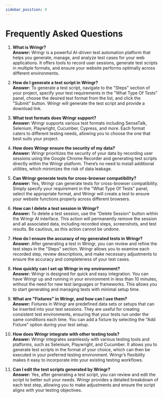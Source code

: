 ```yaml
---
sidebar_position: 9
---
```


# Frequently Asked Questions


1. **What is Wringr?**  
   **Answer:** Wringr is a powerful AI-driven test automation platform that helps you generate, manage, and analyze test cases for your web applications. It offers tools to record user sessions, generate test scripts in multiple formats, and ensure your website performs optimally across different environments.

2. **How do I generate a test script in Wringr?**  
   **Answer:** To generate a test script, navigate to the "Steps" section of your project, specify your test requirements in the "What Type Of Tests" panel, choose the desired test format from the list, and click the "Submit" button. Wringr will generate the test script and provide a download link.

3. **What test formats does Wringr support?**  
   **Answer:** Wringr supports various test formats including SenseTalk, Selenium, Playwright, Cucumber, Cypress, and more. Each format caters to different testing needs, allowing you to choose the one that best suits your project.

4. **How does Wringr ensure the security of my data?**  
   **Answer:** Wringr prioritizes the security of your data by recording user sessions using the Google Chrome Recorder and generating test scripts directly within the Wringr platform. There’s no need to install additional utilities, which minimizes the risk of data leakage.

5. **Can Wringr generate tests for cross-browser compatibility?**  
   **Answer:** Yes, Wringr can generate tests for cross-browser compatibility. Simply specify your requirement in the "What Type Of Tests" panel, select the appropriate format, and Wringr will create a test to ensure your website functions properly across different browsers.

6. **How can I delete a test session in Wringr?**  
   **Answer:** To delete a test session, use the "Delete Session" button within the Wringr AI interface. This action will permanently remove the session and all associated data, including recorded steps, screenshots, and test results. Be cautious, as this action cannot be undone.

7. **How do I ensure the accuracy of my generated tests in Wringr?**  
   **Answer:** After generating a test in Wringr, you can review and refine the test steps in the "Steps" section. Wringr allows you to examine each recorded step, review descriptions, and make necessary adjustments to ensure the accuracy and completeness of your test cases.

8. **How quickly can I set up Wringr in my environment?**  
   **Answer:** Wringr is designed for quick and easy integration. You can have Wringr up and running in your environment in less than 10 minutes, without the need for new test languages or frameworks. This allows you to start generating and managing tests with minimal setup time.

9. **What are "Fixtures" in Wringr, and how can I use them?**  
   **Answer:** Fixtures in Wringr are predefined data sets or setups that can be inserted into your test sessions. They are useful for creating consistent test environments, ensuring that your tests run under the same conditions each time. You can add a fixture by selecting the "Add Fixture" option during your test setup.

10. **How does Wringr integrate with other testing tools?**  
    **Answer:** Wringr integrates seamlessly with various testing tools and platforms, such as Selenium, Playwright, and Cucumber. It allows you to generate test scripts in the format of your choice, which can then be executed in your preferred testing environment. Wringr’s flexibility makes it easy to incorporate into your existing testing workflows.

11. **Can I edit the test scripts generated by Wringr?**  
    **Answer:** Yes, after generating a test script, you can review and edit the script to better suit your needs. Wringr provides a detailed breakdown of each test step, allowing you to make adjustments and ensure the script aligns with your testing objectives.
